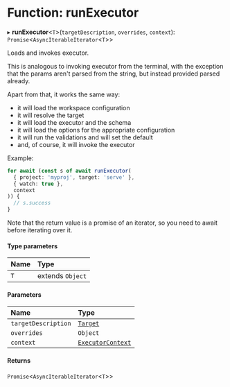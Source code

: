 # Function: runExecutor

▸ **runExecutor**\<`T`\>(`targetDescription`, `overrides`, `context`): `Promise`\<`AsyncIterableIterator`\<`T`\>\>

Loads and invokes executor.

This is analogous to invoking executor from the terminal, with the exception
that the params aren't parsed from the string, but instead provided parsed already.

Apart from that, it works the same way:

- it will load the workspace configuration
- it will resolve the target
- it will load the executor and the schema
- it will load the options for the appropriate configuration
- it will run the validations and will set the default
- and, of course, it will invoke the executor

Example:

```typescript
for await (const s of await runExecutor(
  { project: 'myproj', target: 'serve' },
  { watch: true },
  context
)) {
  // s.success
}
```

Note that the return value is a promise of an iterator, so you need to await before iterating over it.

#### Type parameters

| Name | Type             |
| :--- | :--------------- |
| `T`  | extends `Object` |

#### Parameters

| Name                | Type                                                                      |
| :------------------ | :------------------------------------------------------------------------ |
| `targetDescription` | [`Target`](/reference/core-api/devkit/documents/Target)                   |
| `overrides`         | `Object`                                                                  |
| `context`           | [`ExecutorContext`](/reference/core-api/devkit/documents/ExecutorContext) |

#### Returns

`Promise`\<`AsyncIterableIterator`\<`T`\>\>
